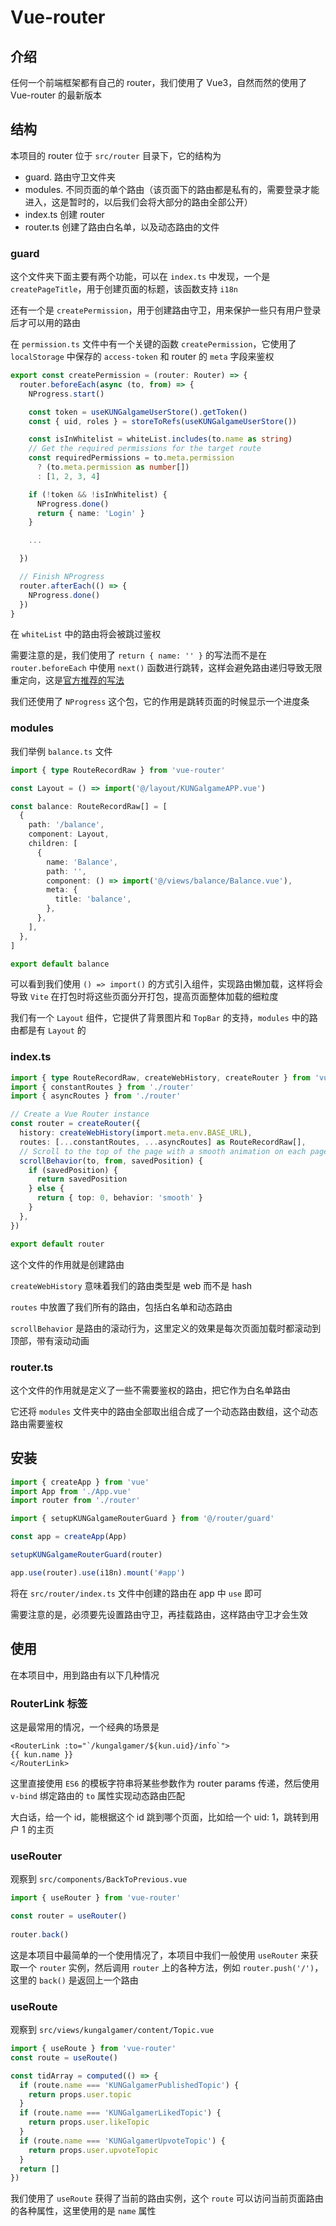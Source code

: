# Vue-router

## 介绍

任何一个前端框架都有自己的 router，我们使用了 Vue3，自然而然的使用了 Vue-router 的最新版本

## 结构

本项目的 router 位于 `src/router` 目录下，它的结构为

* guard. 路由守卫文件夹
* modules. 不同页面的单个路由（该页面下的路由都是私有的，需要登录才能进入，这是暂时的，以后我们会将大部分的路由全部公开）
* index.ts 创建 router
* router.ts 创建了路由白名单，以及动态路由的文件

### guard

这个文件夹下面主要有两个功能，可以在 `index.ts` 中发现，一个是 `createPageTitle`，用于创建页面的标题，该函数支持 `i18n`

还有一个是 `createPermission`，用于创建路由守卫，用来保护一些只有用户登录后才可以用的路由

在 `permission.ts` 文件中有一个关键的函数 `createPermission`，它使用了 `localStorage` 中保存的 `access-token` 和 router 的 `meta` 字段来鉴权

```typescript
export const createPermission = (router: Router) => {
  router.beforeEach(async (to, from) => {
    NProgress.start()

    const token = useKUNGalgameUserStore().getToken()
    const { uid, roles } = storeToRefs(useKUNGalgameUserStore())

    const isInWhitelist = whiteList.includes(to.name as string)
    // Get the required permissions for the target route
    const requiredPermissions = to.meta.permission
      ? (to.meta.permission as number[])
      : [1, 2, 3, 4]

    if (!token && !isInWhitelist) {
      NProgress.done()
      return { name: 'Login' }
    }

    ...

  })

  // Finish NProgress
  router.afterEach(() => {
    NProgress.done()
  })
}
```

在 `whiteList` 中的路由将会被跳过鉴权

需要注意的是，我们使用了 `return { name: '' }` 的写法而不是在 `router.beforeEach` 中使用 `next()` 函数进行跳转，这样会避免路由递归导致无限重定向，这是[官方推荐的写法](https://router.vuejs.org/guide/advanced/navigation-guards.html#Optional-third-argument-next)

我们还使用了 `NProgress` 这个包，它的作用是跳转页面的时候显示一个进度条

### modules

我们举例 `balance.ts` 文件

```typescript
import { type RouteRecordRaw } from 'vue-router'

const Layout = () => import('@/layout/KUNGalgameAPP.vue')

const balance: RouteRecordRaw[] = [
  {
    path: '/balance',
    component: Layout,
    children: [
      {
        name: 'Balance',
        path: '',
        component: () => import('@/views/balance/Balance.vue'),
        meta: {
          title: 'balance',
        },
      },
    ],
  },
]

export default balance
```

可以看到我们使用 `() => import()` 的方式引入组件，实现路由懒加载，这样将会导致 `Vite` 在打包时将这些页面分开打包，提高页面整体加载的细粒度

我们有一个 `Layout` 组件，它提供了背景图片和 `TopBar` 的支持，`modules` 中的路由都是有 `Layout` 的

### index.ts

```typescript
import { type RouteRecordRaw, createWebHistory, createRouter } from 'vue-router'
import { constantRoutes } from './router'
import { asyncRoutes } from './router'

// Create a Vue Router instance
const router = createRouter({
  history: createWebHistory(import.meta.env.BASE_URL),
  routes: [...constantRoutes, ...asyncRoutes] as RouteRecordRaw[],
  // Scroll to the top of the page with a smooth animation on each page navigation
  scrollBehavior(to, from, savedPosition) {
    if (savedPosition) {
      return savedPosition
    } else {
      return { top: 0, behavior: 'smooth' }
    }
  },
})

export default router
```

这个文件的作用就是创建路由

`createWebHistory` 意味着我们的路由类型是 web 而不是 hash

`routes` 中放置了我们所有的路由，包括白名单和动态路由

`scrollBehavior` 是路由的滚动行为，这里定义的效果是每次页面加载时都滚动到顶部，带有滚动动画

### router.ts

这个文件的作用就是定义了一些不需要鉴权的路由，把它作为白名单路由

它还将 `modules` 文件夹中的路由全部取出组合成了一个动态路由数组，这个动态路由需要鉴权


## 安装

```typescript
import { createApp } from 'vue'
import App from './App.vue'
import router from './router'

import { setupKUNGalgameRouterGuard } from '@/router/guard'

const app = createApp(App)

setupKUNGalgameRouterGuard(router)

app.use(router).use(i18n).mount('#app')
```

将在 `src/router/index.ts` 文件中创建的路由在 app 中 `use` 即可

需要注意的是，必须要先设置路由守卫，再挂载路由，这样路由守卫才会生效

## 使用

在本项目中，用到路由有以下几种情况

### RouterLink 标签

这是最常用的情况，一个经典的场景是

```Vue
<RouterLink :to="`/kungalgamer/${kun.uid}/info`">
{{ kun.name }}
</RouterLink>
```
这里直接使用 `ES6` 的模板字符串将某些参数作为 router params 传递，然后使用 `v-bind` 绑定路由的 `to` 属性实现动态路由匹配

大白话，给一个 id，能根据这个 id 跳到哪个页面，比如给一个 uid: 1，跳转到用户 1 的主页

### useRouter

观察到 `src/components/BackToPrevious.vue`

```typescript
import { useRouter } from 'vue-router'

const router = useRouter()
 
router.back()
```

这是本项目中最简单的一个使用情况了，本项目中我们一般使用 `useRouter` 来获取一个 `router` 实例，然后调用 `router` 上的各种方法，例如 `router.push('/')`，这里的 `back()` 是返回上一个路由

### useRoute

观察到 `src/views/kungalgamer/content/Topic.vue`

```typescript
import { useRoute } from 'vue-router'
const route = useRoute()

const tidArray = computed(() => {
  if (route.name === 'KUNGalgamerPublishedTopic') {
    return props.user.topic
  }
  if (route.name === 'KUNGalgamerLikedTopic') {
    return props.user.likeTopic
  }
  if (route.name === 'KUNGalgamerUpvoteTopic') {
    return props.user.upvoteTopic
  }
  return []
})
```

我们使用了 `useRoute` 获得了当前的路由实例，这个 `route` 可以访问当前页面路由的各种属性，这里使用的是 `name` 属性

